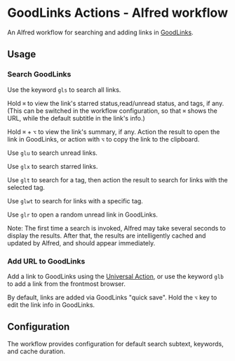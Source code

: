 # GoodLinks Actions - Alfred workflow

An Alfred workflow for searching and adding links in [GoodLinks](https://goodlinks.app).

## Usage

### Search GoodLinks

Use the keyword `gls` to search all links.

Hold `⌘` to view the link's starred status,read/unread status, and tags, if any. (This can be switched in the workflow configuration, so that `⌘` shows the URL, while the default subtitle in the link's info.)

Hold `⌘` + `⌥` to view the link's summary, if any. Action the result to open the link in GoodLinks, or action with `⌥` to copy the link to the clipboard.

Use `glu` to search unread links.

Use `glx` to search starred links.

Use `glt` to search for a tag, then action the result to search for links with the selected tag.

Use `glwt` to search for links with a specific tag.

Use `glr` to open a random unread link in GoodLinks.

Note: The first time a search is invoked, Alfred may take several seconds to display the results. After that, the results are intelligently cached and updated by Alfred, and should appear immediately.

### Add URL to GoodLinks

Add a link to GoodLinks using the [Universal Action](https://www.alfredapp.com/help/features/universal-actions/), or use the keyword `glb` to add a link from the frontmost browser.

By default, links are added via GoodLinks "quick save". Hold the `⌥` key to edit the link info in GoodLinks.

## Configuration

The workflow provides configuration for default search subtext, keywords, and cache duration.
